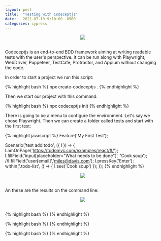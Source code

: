 ```yaml
---
layout: post
title:  "Testing with Codeceptjs"
date:   2021-07-10 9:10:00 -0500
categories: cypress
---
```


<div class="post-image" style="text-align: center;">
  <img src="{{site.baseurl}}/assets/img/codeceptjs-img.png">
</div>
<br/>

Codeceptjs is an end-to-end BDD framework aiming at writing readable tests with the user's perspective. It can be run along with Playwright, WebDriver, Puppeteer, TestCafe, Protractor, and Appium without changing the code.

In order to start a project we run this script:

{% highlight bash %}
npx create-codeceptjs .
{% endhighlight %}

Then we start our project with this command:

{% highlight bash %}
npx codeceptjs init
{% endhighlight %}

There is going to be a menu to configure the environment. Let's say we chose Playwright. Then we can create a folder called tests and start with the first test:

{% highlight javascript %}
Feature('My First Test');

Scenario('test add todo', ({ I }) => {
  I.amOnPage('https://todomvc.com/examples/react/#/');
  I.fillField('input[placeholder="What needs to be done"]', 'Cook soup');
  //I.fillField('user[email]','miles@davis.com');
  I.pressKey('Enter');
  within('.todo-list', () => {
    I.see('Cook soup')
  });
});
{% endhighlight %}

<div class="post-image" style="text-align: center;">
  <img src="{{site.baseurl}}/assets/img/todo-img.png">
</div>
<br/>

An these are the results on the command line:
<div class="post-image" style="text-align: center;">
  <img src="{{site.baseurl}}/assets/img/codecept-pass-test.png">
</div>
<br/>

{% highlight bash %}
{% endhighlight %}

{% highlight bash %}
{% endhighlight %}

{% highlight bash %}
{% endhighlight %}

